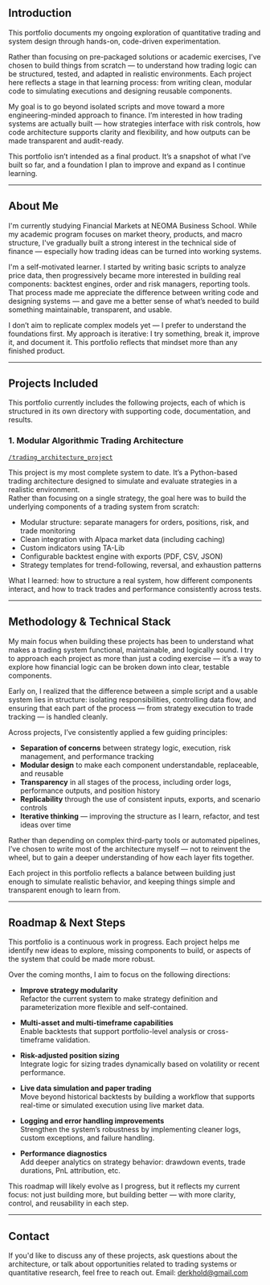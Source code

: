## Introduction

This portfolio documents my ongoing exploration of quantitative trading and system design through hands-on, code-driven experimentation.

Rather than focusing on pre-packaged solutions or academic exercises, I’ve chosen to build things from scratch — to understand how trading logic can be structured, tested, and adapted in realistic environments. Each project here reflects a stage in that learning process: from writing clean, modular code to simulating executions and designing reusable components.

My goal is to go beyond isolated scripts and move toward a more engineering-minded approach to finance. I’m interested in how trading systems are actually built — how strategies interface with risk controls, how code architecture supports clarity and flexibility, and how outputs can be made transparent and audit-ready.

This portfolio isn’t intended as a final product. It’s a snapshot of what I’ve built so far, and a foundation I plan to improve and expand as I continue learning.

---

## About Me

I'm currently studying Financial Markets at NEOMA Business School. While my academic program focuses on market theory, products, and macro structure, I've gradually built a strong interest in the technical side of finance — especially how trading ideas can be turned into working systems.

I'm a self-motivated learner. I started by writing basic scripts to analyze price data, then progressively became more interested in building real components: backtest engines, order and risk managers, reporting tools.  
That process made me appreciate the difference between writing code and designing systems — and gave me a better sense of what’s needed to build something maintainable, transparent, and usable.

I don’t aim to replicate complex models yet — I prefer to understand the foundations first. My approach is iterative: I try something, break it, improve it, and document it. This portfolio reflects that mindset more than any finished product.


---

## Projects Included

This portfolio currently includes the following projects, each of which is structured in its own directory with supporting code, documentation, and results.

### 1. Modular Algorithmic Trading Architecture  
[`/trading_architecture_project`](./trading_architecture_project)

This project is my most complete system to date. It’s a Python-based trading architecture designed to simulate and evaluate strategies in a realistic environment.  
Rather than focusing on a single strategy, the goal here was to build the underlying components of a trading system from scratch:

- Modular structure: separate managers for orders, positions, risk, and trade monitoring
- Clean integration with Alpaca market data (including caching)
- Custom indicators using TA-Lib
- Configurable backtest engine with exports (PDF, CSV, JSON)
- Strategy templates for trend-following, reversal, and exhaustion patterns

What I learned: how to structure a real system, how different components interact, and how to track trades and performance consistently across tests.

---
## Methodology & Technical Stack

My main focus when building these projects has been to understand what makes a trading system functional, maintainable, and logically sound. I try to approach each project as more than just a coding exercise — it’s a way to explore how financial logic can be broken down into clear, testable components.

Early on, I realized that the difference between a simple script and a usable system lies in structure: isolating responsibilities, controlling data flow, and ensuring that each part of the process — from strategy execution to trade tracking — is handled cleanly.

Across projects, I’ve consistently applied a few guiding principles:

- **Separation of concerns** between strategy logic, execution, risk management, and performance tracking
- **Modular design** to make each component understandable, replaceable, and reusable
- **Transparency** in all stages of the process, including order logs, performance outputs, and position history
- **Replicability** through the use of consistent inputs, exports, and scenario controls
- **Iterative thinking** — improving the structure as I learn, refactor, and test ideas over time

Rather than depending on complex third-party tools or automated pipelines, I’ve chosen to write most of the architecture myself — not to reinvent the wheel, but to gain a deeper understanding of how each layer fits together.

Each project in this portfolio reflects a balance between building just enough to simulate realistic behavior, and keeping things simple and transparent enough to learn from.

---

## Roadmap & Next Steps

This portfolio is a continuous work in progress. Each project helps me identify new ideas to explore, missing components to build, or aspects of the system that could be made more robust.

Over the coming months, I aim to focus on the following directions:

- **Improve strategy modularity**  
  Refactor the current system to make strategy definition and parameterization more flexible and self-contained.

- **Multi-asset and multi-timeframe capabilities**  
  Enable backtests that support portfolio-level analysis or cross-timeframe validation.

- **Risk-adjusted position sizing**  
  Integrate logic for sizing trades dynamically based on volatility or recent performance.

- **Live data simulation and paper trading**  
  Move beyond historical backtests by building a workflow that supports real-time or simulated execution using live market data.

- **Logging and error handling improvements**  
  Strengthen the system’s robustness by implementing cleaner logs, custom exceptions, and failure handling.

- **Performance diagnostics**  
  Add deeper analytics on strategy behavior: drawdown events, trade durations, PnL attribution, etc.

This roadmap will likely evolve as I progress, but it reflects my current focus: not just building more, but building better — with more clarity, control, and reusability in each step.

---

## Contact

If you'd like to discuss any of these projects, ask questions about the architecture, or talk about opportunities related to trading systems or quantitative research, feel free to reach out.
Email: derkhold@gmail.com
